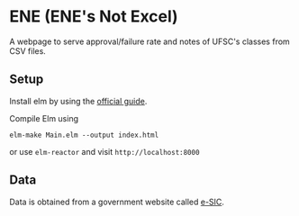 # ENE (ENE's Not Excel)

A webpage to serve approval/failure rate and notes of UFSC's classes from CSV files.

## Setup
Install elm by using the [official guide](https://guide.elm-lang.org/install.html).

Compile Elm using

`elm-make Main.elm --output index.html`

or use `elm-reactor` and visit `http://localhost:8000`

## Data
Data is obtained from a government website called [e-SIC](https://esic.cgu.gov.br/).
